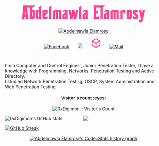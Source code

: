 <!--
- 👋 Hi, I’m Abdelmawla Elamrosy
- 👀 I’m interested in CyberSecurity and Control Engineering
-->

<!---
abdooelamrosy/abdooelamrosy is a ✨ special ✨ repository because its `README.md` (this file) appears on your GitHub profile.
You can click the Preview link to take a look at your changes.
--->

<div>

<p align="center" >
  <a href="https://www.linkedin.com/in/abdelmawla-elamrosy">
    <img src="https://github.com/0xDigimon/0xdigimon/blob/main/amrosy.png" alt="Abdelmawla Elamrosy" width="400px" height="60px" /></a>
</p>

<p align="center">
<a href="https://github.com/0xDigimon/PenetrationTesting_Notes-"><img src="https://readme-typing-svg.demolab.com?font=Shojumaru&pause=1000&color=fe428e&center=true&vCenter=true&width=435&lines=Penetration+tester;" alt="Abdelmawla Elamrosy" /></a>
</p>

<!-- Social icons section -->
<p align="center">
  <a href="https://www.facebook.com/Abdelmawla.Elamrosy"><img width="32px" alt="Facebook" title="Facebook" src="https://user-images.githubusercontent.com/59813937/234152031-754538e3-3e99-4439-bf9c-e537e53bfd62.png"/></a>
  &#8287;&#8287;&#8287;&#8287;&#8287;
  <a href="https://www.linkedin.com/in/abdelmawla-elamrosy/" alt="Linkedin" title="Linkedin"><img width="32px" src="https://user-images.githubusercontent.com/59813937/234152096-a073220d-b5ab-43cb-8c79-29f8728cdd81.png"/></a>
  &#8287;&#8287;&#8287;&#8287;&#8287;
  <a href="https://raw.githubusercontent.com/0xDigimon/0xdigimon/main/Screenshot%202023-04-28%20at%2022-31-24%20Hack%20The%20Box%20User%20Profile.png "><img width="32px" alt="HTB" title="HTB" src="https://github.com/0xDigimon/0xdigimon/blob/main/download%20(1).png"></a>
  &#8287;&#8287;&#8287;&#8287;&#8287;
  <a href="mailto:Abdelmawlaelamrosy@gmail.com"><img width="32px" alt="Mail" title="Mail" src="https://user-images.githubusercontent.com/59813937/234151856-09f243a3-d6e4-4072-a8b6-f34cb135e00a.png"/></a>
</p>

<br/>

<p width="30%">I'm a Computer and Control Engineer, Junior Penetration Tester, I have a
knowledge with Programming, Networks, Penetration Testing and Active Directory.<br>
I studied Network Penetration Testing, OSCP, System Administration and Web Penetration Testing
</p>
<div align="center">
    <!-- Visitor Count -->
    <h4 align="center">Visitor's count :eyes:</h4>
    <p align="center"><img src="https://profile-counter.glitch.me/{0xDigimon}/count.svg"
            alt="0xDigimon :: Visitor's Count" />
    </p>
<a href="https://0xDigimon.github.io/Website">
   <img src="https://github.com/0xDigimon/0xdigimon/blob/main/media/DSC_1921.JPG" align="right" width="50%"/>
</a>
<!--
<img align="right" src="https://github-readme-stats.vercel.app/api/top-langs/?username=0xDigimon&hide=css,hack&title_color=ffffff&text_color=c9cacc&icon_color=2bbc8a&bg_color=1d1f21" width="30%" />
</a>
-->
</div>
    
<!-- Statistics -->
<div align="center">
<div align="center">
<div align="left">
  
![0xDigimon's GitHub stats](https://github-readme-stats.vercel.app/api?username=0xDigimon&show_icons=true&theme=radical&count_private=true)

</div>
<div align="left">

[![GitHub Streak](https://github-readme-streak-stats.herokuapp.com?user=0xDigimon&theme=radical)](https://git.io/streak-stats)

</div>
<a href="https://codestats.net/users/0xdigimon">

 <img src='https://codestats-readme.wegfan.cn/history-graph/0xdigimon?width=900&height=350&timezone=02:00&history_days=21&max_languages=14&grid_color=dddddd&text_color=dddddd&zeroline_color=ababab&bg_color=141321&language_colors=["fe428e","00ff00","0000ff","ffff00","ff0000","00ffff","800000","008000","000080","808000","800080","008080","808080","c0c0c0"]' alt="Abdelmawla Elamrosy's Code::Stats history graph" align="center" />

</a>

</div>
</div>
<!--
<img height="120" alt="Thanks for visiting me" width="100%" src="https://raw.githubusercontent.com/BrunnerLivio/brunnerlivio/master/images/marquee.svg" />
-->
</div>
